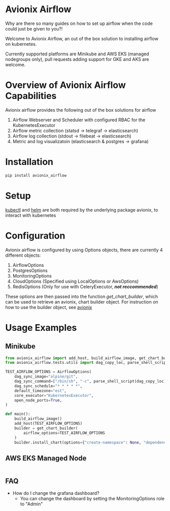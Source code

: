 # Avionix Airflow

Why are there so many guides on how to set up airflow when the code could just be
 given to you?!
 
Welcome to Avionix Airflow, an out of the box solution to installing airflow on
 kubernetes.
 
Currently supported platforms are Minikube and AWS EKS (managed nodegroups only), pull
 requests adding support for GKE and AKS are welcome.
 
# Overview of Avionix Airflow Capabilities

Avionix airflow provides the following out of the box solutions for airflow

1. Airflow Webserver and Scheduler with configured RBAC for the KubernetesExecutor
2. Airflow metric collection (statsd -> telegraf -> elasticsearch)
3. Airflow log collection (stdout -> filebeat -> elasticsearch)
4. Metric and log visualizatoin (elasticsearch & postgres -> grafana)

# Installation

```bash 
pip install avionix_airflow
```

# Setup

[kubectl](https://kubernetes.io/docs/tasks/tools/install-kubectl/) and [helm](https://helm.sh) are both required by the underlying package
 avionix, to interact with kubernetes

# Configuration

Avionix airflow is configured by using Options objects, there are currently 4
 different objects:
 
1. AirflowOptions
2. PostgresOptions
3. MonitoringOptions
4. CloudOptions (Specified using LocalOptions or AwsOptions)
5. RedisOptions (Only for use with CeleryExecutor, ***not reccommended***)

These options are then passed into the function *get_chart_builder*, which can be
 used to retrieve an avionix, chart builder object. For instruction on how to use the
  builder object, see [avionix](https://github.com/zbrookle/avionix)

# Usage Examples

## Minikube

```python
from avionix_airflow import add_host, build_airflow_image, get_chart_builder, AirflowOptions
from avionix_airflow.tests.utils import dag_copy_loc, parse_shell_script

TEST_AIRFLOW_OPTIONS = AirflowOptions(
    dag_sync_image="alpine/git",
    dag_sync_command=["/bin/sh", "-c", parse_shell_script(dag_copy_loc)],
    dag_sync_schedule="* * * * *",
    default_timezone="est",
    core_executor="KubernetesExecutor",
    open_node_ports=True,
)

def main():
    build_airflow_image()
    add_host(TEST_AIRFLOW_OPTIONS)
    builder = get_chart_builder(
        airflow_options=TEST_AIRFLOW_OPTIONS
    )
    builder.install_chart(options={"create-namespace": None, "dependency-update": None})
```

## AWS EKS Managed Node

```python

```


## FAQ

- How do I change the grafana dashboard?
    - You can change the dashboard by setting the MonitoringOptions role to "Admin"